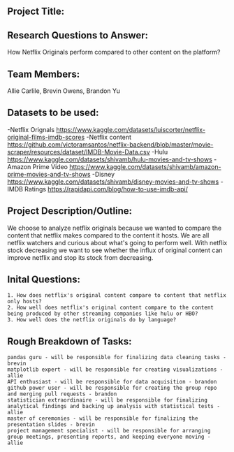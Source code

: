 ## Project Title: 
## Research Questions to Answer: 
How Netflix Originals perform compared to other content on the platform?
## Team Members: 
Allie Carlile, Brevin Owens, Brandon Yu
## Datasets to be used: 
-Netflix Orignals https://www.kaggle.com/datasets/luiscorter/netflix-original-films-imdb-scores
-Netflix content https://github.com/victoramsantos/netflix-backend/blob/master/movie-scraper/resources/dataset/IMDB-Movie-Data.csv
-Hulu https://www.kaggle.com/datasets/shivamb/hulu-movies-and-tv-shows
-Amazon Prime Video https://www.kaggle.com/datasets/shivamb/amazon-prime-movies-and-tv-shows
-Disney https://www.kaggle.com/datasets/shivamb/disney-movies-and-tv-shows
-IMDB Ratings https://rapidapi.com/blog/how-to-use-imdb-api/
## Project Description/Outline:
We choose to analyze netflix originals because we wanted to compare the content that netflix makes compared to the content it hosts. We are all netflix watchers and curious about what's going to perform well. With netflix stock decreasing we want to see whether the influx of original content can improve netflix and stop its stock from decreasing. 
## Inital Questions:
    1. How does netflix's original content compare to content that netflix only hosts?
    2. How well does netflix's original content compare to the content being produced by other streaming companies like hulu or HBO?
    3. How well does the netflix originals do by language?
## Rough Breakdown of Tasks:
    pandas guru - will be responsible for finalizing data cleaning tasks - brevin
    matplotlib expert - will be responsible for creating visualizations - allie
    API enthusiast - will be responsible for data acquisition - brandon
    github power user - will be responsible for creating the group repo and merging pull requests - brandon
    statistician extraordinaire - will be responsible for finalizing analytical findings and backing up analysis with statistical tests - allie
    master of ceremonies - will be responsible for finalizing the presentation slides - brevin
    project management specialist - will be responsible for arranging group meetings, presenting reports, and keeping everyone moving - allie